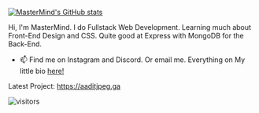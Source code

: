 [![MasterMind's GitHub stats](https://github-readme-stats.vercel.app/api?username=memastermind&hide=stars&count_private=true&show_icons=true&title_color=21ebd3&bg_color=2A2D32&icon_color=21ebd3&text_color=fff200)](https://github.com/anuraghazra/github-readme-stats)


Hi, I'm MasterMind. I do Fullstack Web Development. Learning much about Front-End Design and CSS. Quite good at Express with MongoDB for the Back-End.
- 📫 Find me on Instagram and Discord. Or email me. Everything on My little bio [here!](https://www.memastermind.tk)

Latest Project: https://aaditjpeg.ga 

![visitors](https://visitor-badge.glitch.me/badge?page_id=memastermind.visitor-badge)


